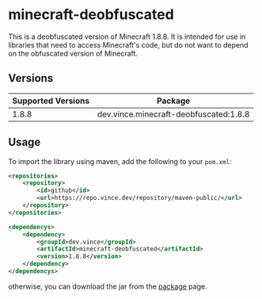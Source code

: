 # minecraft-deobfuscated

This is a deobfuscated version of Minecraft 1.8.8. It is intended for use in libraries that need to access Minecraft's code, but do not want to depend on the obfuscated version of Minecraft.

## Versions

| Supported Versions | Package                                |
|--------------------|----------------------------------------|
| 1.8.8              | dev.vince.minecraft-deobfuscated:1.8.8 |

## Usage
To import the library using maven, add the following to your `pom.xml`:

```xml
<repositories>
    <repository>
        <id>github</id>
        <url>https://repo.vince.dev/repository/maven-public/</url>
    </repository>
</repositories>

<dependencys>
    <dependency>
        <groupId>dev.vince</groupId>
        <artifactId>minecraft-deobfuscated</artifactId>
        <version>1.8.8</version>
    </dependency>
</dependencys>
```
otherwise, you can download the jar from the [package](https://github.com/dev-vince/minecraft-deobfuscated/packages) page.